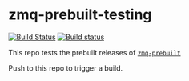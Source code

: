 # zmq-prebuilt-testing
[![Build Status](https://travis-ci.org/nteract/zmq-prebuilt-testing.svg?branch=master)](https://travis-ci.org/nteract/zmq-prebuilt-testing)
[![Build status](https://ci.appveyor.com/api/projects/status/ox85p208tsxw6vt1?svg=true)](https://ci.appveyor.com/project/nteract/zmq-prebuilt-testing)

This repo tests the prebuilt releases of [`zmq-prebuilt`](https://github.com/nteract/zmq-prebuilt/)

Push to this repo to trigger a build.
